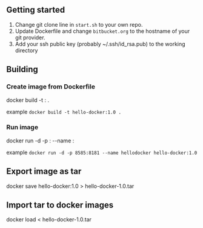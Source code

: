 

## Getting started

1. Change git clone line in `start.sh` to your own repo.
2. Update Dockerfile and change `bitbucket.org` to the hostname of your git provider.
3. Add your ssh public key (probably ~/.ssh/id_rsa.pub) to the working directory

## Building

### Create image from Dockerfile

docker build -t <your-image-name>:<version> .

example `docker build -t hello-docker:1.0 .`

### Run image

docker run -d -p <hostport>:<containerport> --name <containername> <imagename>:<version>

example `docker run -d -p 8585:8181 --name hellodocker hello-docker:1.0`


## Export image as tar

docker save hello-docker:1.0 > hello-docker-1.0.tar

## Import tar to docker images

docker load < hello-docker-1.0.tar